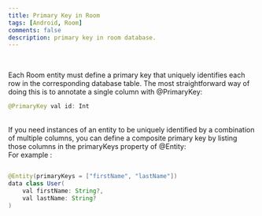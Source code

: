 ```yaml
---
title: Primary Key in Room
tags: [Android, Room]
comments: false
description: primary key in room database.
---
```


<br>

Each Room entity must define a primary key that uniquely identifies each row in the corresponding database table. The most straightforward way of doing this is to annotate a single column with @PrimaryKey:
<br>
```java
@PrimaryKey val id: Int
```
<br>
If you need instances of an entity to be uniquely identified by a combination of multiple columns, you can define a composite primary key by listing those columns in the primaryKeys property of @Entity:
<br>
For example :

```java

@Entity(primaryKeys = ["firstName", "lastName"])
data class User(
    val firstName: String?,
    val lastName: String?
)
```

